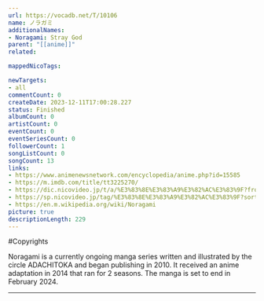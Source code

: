 ```yaml
---
url: https://vocadb.net/T/10106
name: ノラガミ
additionalNames: 
- Noragami: Stray God
parent: "[[anime]]"
related:

mappedNicoTags:

newTargets:
- all
commentCount: 0
createDate: 2023-12-11T17:00:28.227
status: Finished
albumCount: 0
artistCount: 0
eventCount: 0
eventSeriesCount: 0
followerCount: 1
songListCount: 0
songCount: 13
links: 
- https://www.animenewsnetwork.com/encyclopedia/anime.php?id=15585
- https://m.imdb.com/title/tt3225270/
- https://dic.nicovideo.jp/t/a/%E3%83%8E%E3%83%A9%E3%82%AC%E3%83%9F?from=video_search_top
- https://sp.nicovideo.jp/tag/%E3%83%8E%E3%83%A9%E3%82%AC%E3%83%9F?sort=h&order=d&f_range=0&l_range=0&genre=
- https://en.m.wikipedia.org/wiki/Noragami
picture: true
descriptionLength: 229
---
```


#Copyrights

Noragami is a currently ongoing manga series written and illustrated by the circle ADACHITOKA and began publishing in 2010. It received an anime adaptation in 2014 that ran for 2 seasons. The manga is set to end in February 2024.

---

